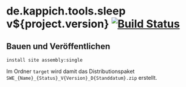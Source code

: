 de.kappich.tools.sleep v${project.version} [![Build Status](https://travis-ci.org/datenverteiler/de.kappich.tools.sleep.svg?branch=develop)](https://travis-ci.org/datenverteiler/de.kappich.tools.sleep)
=============================


Bauen und Veröffentlichen
-------------------------

    install site assembly:single

Im Ordner `target` wird damit das Distributionspaket
`SWE_{Name}_{Status}_V{Version}_D{Standdatum}.zip` erstellt.
